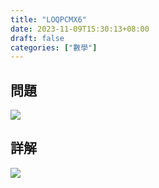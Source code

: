 ```yaml
---
title: "LOQPCMX6"
date: 2023-11-09T15:30:13+08:00
draft: false
categories: ["數學"]
---
```

<!--more-->

## 問題
<img src="/posts/solution/LOQPCMX6-q.png">

## 詳解
<img src="/posts/solution/LOQPCMX6-sol.png">

